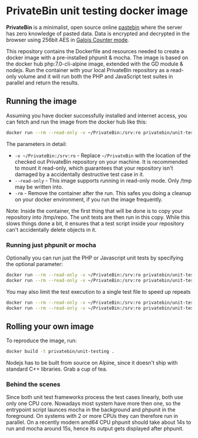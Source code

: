 # PrivateBin unit testing docker image

**PrivateBin** is a minimalist, open source online [pastebin](https://en.wikipedia.org/wiki/Pastebin) where the server has zero knowledge of pasted data. Data is encrypted and decrypted in the browser using 256bit AES in [Galois Counter mode](https://en.wikipedia.org/wiki/Galois/Counter_Mode).

This repository contains the Dockerfile and resources needed to create a docker image with a pre-installed phpunit & mocha. The image is based on the docker hub php:7.0-cli-alpine image, extended with the GD module & nodejs. Run the container with your local PrivateBin repository as a read-only volume and it will run both the PHP and JavaScript test suites in parallel and return the results.

## Running the image

Assuming you have docker successfully installed and internet access, you can fetch and run the image from the docker hub like this:

```bash
docker run --rm --read-only -v ~/PrivateBin:/srv:ro privatebin/unit-testing
```

The parameters in detail:

- `-v ~/PrivateBin:/srv:ro` - Replace `~/PrivateBin` with the location of the checked out PrivateBin repository on your machine. It is recommended to mount it read-only, which guarantees that your repository isn't damaged by a accidentally destructive test case in it.
- `--read-only` - This image supports running in read-only mode. Only /tmp may be written into.
- `-rm` - Remove the container after the run. This safes you doing a cleanup on your docker environment, if you run the image frequently.

Note: Inside the container, the first thing that will be done is to copy your repository into /tmp/repo. The unit tests are then run in this copy. While this slows things done a bit, it ensures that a test script inside your repository can't accidentally delete objects in it.

### Running just phpunit or mocha

Optionally you can run just the PHP or Javascript unit tests by specifying the optional parameter:

```bash
docker run --rm --read-only -v ~/PrivateBin:/srv:ro privatebin/unit-testing phpunit
docker run --rm --read-only -v ~/PrivateBin:/srv:ro privatebin/unit-testing mocha
```

You may also limit the test execution to a single test file to speed up repeats

```bash
docker run --rm --read-only -v ~/PrivateBin:/srv:ro privatebin/unit-testing phpunit ConfigurationTest.php
docker run --rm --read-only -v ~/PrivateBin:/srv:ro privatebin/unit-testing mocha test/Helper.js
```

## Rolling your own image

To reproduce the image, run:

```bash
docker build -t privatebin/unit-testing .
```

Nodejs has to be built from source on Alpine, since it doesn't ship with standard C++ libraries. Grab a cup of tea.

### Behind the scenes

Since both unit test frameworks process the test cases linearly, both use only one CPU core. Nowadays most system have more then one, so the entrypoint script launces mocha in the background and phpunit in the foreground. On systems with 2 or more CPUs they can therefore run in parallel. On a recently modern amd64 CPU phpunit should take about 14s to run and mocha around 15s, hence its output gets displayed after phpunit.
